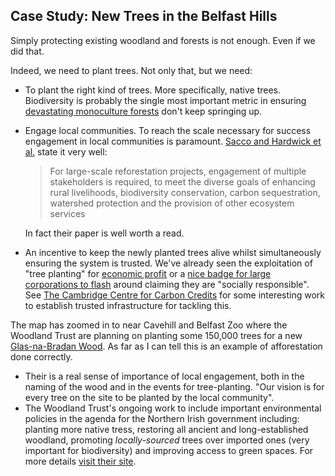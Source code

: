 ## Case Study: New Trees in the Belfast Hills

Simply protecting existing woodland and forests is not enough. Even if we did that.

Indeed, we need to plant trees. Not only that, but we need:

 - To plant the right kind of trees. More specifically, native trees. Biodiversity 
   is probably the single most important metric in ensuring [devastating monoculture forests]()
   don't keep springing up.
 - Engage local communities. To reach the scale necessary for success engagement in local communities is 
   paramount. [Sacco and Hardwick et al.](https://onlinelibrary.wiley.com/doi/10.1111/gcb.15498) state it 
   very well: 

   > For large-scale reforestation projects, engagement of multiple stakeholders is required, to meet 
   > the diverse goals of enhancing rural livelihoods, biodiversity conservation, carbon sequestration, 
   > watershed protection and the provision of other ecosystem services

   In fact their paper is well worth a read.
 - An incentive to keep the newly planted trees alive whilst simultaneously ensuring 
   the system is trusted. We've already seen the exploitation of "tree planting" for
   [economic profit](https://blog.ecosia.org/how-do-ecosia-trees-survive-cut-down/) 
   or a [nice badge for large corporations to flash](https://www.theguardian.com/sustainable-business/2016/aug/20/greenwashing-environmentalism-lies-companies) 
   around claiming they are "socially responsible". See [The Cambridge Centre for Carbon Credits](https://anil.recoil.org/projects/4c)
   for some interesting work to establish trusted infrastructure for tackling this.

The map has zoomed in to near Cavehill and Belfast Zoo where the Woodland Trust are planning on planting some 150,000 trees 
for a new [Glas-na-Bradan Wood](https://www.woodlandtrust.org.uk/about-us/where-we-work/northern-ireland/glas-na-bradan-wood/).
As far as I can tell this is an example of afforestation done correctly.

 - Their is a real sense of importance of local engagement, both in the naming of the wood and in the 
   events for tree-planting. "Our vision is for every tree on the site to be planted by the local community".
 - The Woodland Trust's ongoing work to include important environmental policies in the agenda for the
   Northern Irish government including: planting more native tress, restoring all ancient and long-established woodland,
   promoting *locally-sourced* trees over imported ones (very important for biodiversity) and improving 
   access to green spaces. For more details [visit their site](https://www.woodlandtrust.org.uk/about-us/where-we-work/northern-ireland/ni-manifesto/).